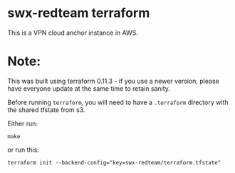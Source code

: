 # swx-redteam terraform

This is a VPN cloud anchor instance in AWS.

# Note:

This was built using terraform 0.11.3 - if you use a newer version, please have everyone update at the same time to retain sanity.

Before running `terraform`, you will need to have a `.terraform` directory with the shared tfstate from s3.

Either run:

    make

or run this:

    terraform init --backend-config="key=swx-redteam/terraform.tfstate"


